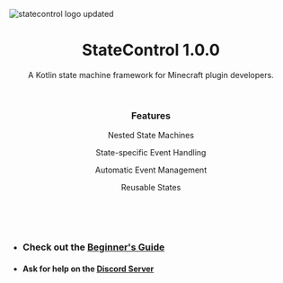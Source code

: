 ![statecontrol logo updated](https://user-images.githubusercontent.com/67430834/215286738-98adc656-036b-4a82-b31a-4bfb6f3f5e6d.png)

<h1 align="center">StateControl 1.0.0</h1>
<p align="center">A Kotlin state machine framework for Minecraft plugin developers.</p>

<br>

<h3 align="center">Features</h3>
<p align="center">Nested State Machines</p>
<p align="center">State-specific Event Handling</p>
<p align="center">Automatic Event Management</p>
<p align="center">Reusable States</p>

<br><br><br>

* ### Check out the [Beginner's Guide](https://github.com/learliet/test/wiki/Guide)
* #### Ask for help on the [Discord Server]()

